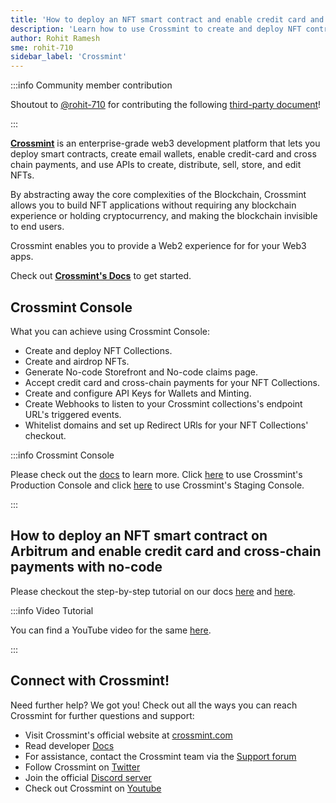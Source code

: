 ```yaml
---
title: 'How to deploy an NFT smart contract and enable credit card and cross-chain payments with no-code'
description: 'Learn how to use Crossmint to create and deploy NFT contracts and enable credit card and cross-chain payments for your customers and users.'
author: Rohit Ramesh
sme: rohit-710
sidebar_label: 'Crossmint'
---
```



:::info Community member contribution

Shoutout to [@rohit-710](https://github.com/rohit-710) for contributing the following [third-party document](/for-devs/third-party-docs/contribute)!

:::


**[<ins>Crossmint</ins>](http://crossmint.com/?utm_source=backlinks&utm_medium=docs&utm_campaign=arbitrum)** is an enterprise-grade web3 development platform that lets you deploy smart contracts, create email wallets, enable credit-card and cross chain payments, and use APIs to create, distribute, sell, store, and edit NFTs.

By abstracting away the core complexities of the Blockchain, Crossmint allows you to build NFT applications without requiring any blockchain experience or holding cryptocurrency, and making the blockchain invisible to end users.

Crossmint enables you to provide a Web2 experience for for your Web3 apps. 

Check out **[<ins>Crossmint's Docs</ins>](https://docs.crossmint.com/?utm_source=backlinks&utm_medium=docs&utm_campaign=arbitrum)** to get started.

## Crossmint Console

What you can achieve using Crossmint Console:

- Create and deploy NFT Collections.
- Create and airdrop NFTs. 
- Generate No-code Storefront and No-code claims page.
- Accept credit card and cross-chain payments for your NFT Collections.
- Create and configure API Keys for Wallets and Minting.
- Create Webhooks to listen to your Crossmint collections's endpoint URL's triggered events.
- Whitelist domains and set up Redirect URls for your NFT Collections' checkout. 

:::info Crossmint Console

Please check out the [<ins>docs</ins>](https://docs.crossmint.com/docs/create-developer-account) to learn more. Click [<ins>here</ins>](https://www.crossmint.com/console/overview?utm_source=backlinks&utm_medium=docs&utm_campaign=arbitrum) to use Crossmint's Production Console and click [<ins>here</ins>](https://staging.crossmint.com/console/overview?utm_source=backlinks&utm_medium=docs&utm_campaign=arbitrum) to use Crossmint's Staging Console. 

:::

## How to deploy an NFT smart contract on Arbitrum and enable credit card and cross-chain payments with no-code

Please checkout the step-by-step tutorial on our docs [<ins>here</ins>](https://docs.crossmint.com/docs/create-an-nft-collection?utm_source=backlinks&utm_medium=docs&utm_campaign=arbitrum) and [<ins>here</ins>](https://docs.crossmint.com/docs/storefronts).


:::info Video Tutorial

You can find a YouTube video for the same [<ins>here</ins>](https://youtu.be/pq2TVCkfBDI).

:::

## Connect with Crossmint!

Need further help? We got you! Check out all the ways you can reach Crossmint for further questions and support:

- Visit Crossmint's official website at [crossmint.com](http://crossmint.com/?utm_source=backlinks&utm_medium=docs&utm_campaign=arbitrum)
- Read developer [Docs](https://docs.crossmint.com/?utm_source=backlinks&utm_medium=docs&utm_campaign=arbitrum)
- For assistance, contact the Crossmint team via the [Support forum](https://help.crossmint.com/hc/en-us?utm_source=backlinks&utm_medium=docs&utm_campaign=arbitrum)
- Follow Crossmint on [Twitter](https://twitter.com/crossmint?utm_source=backlinks&utm_medium=docs&utm_campaign=arbitrum)
- Join the official [Discord server](https://discord.gg/crossmint?utm_source=backlinks&utm_medium=docs&utm_campaign=arbitrum)
- Check out Crossmint on [Youtube](https://www.youtube.com/@crossmint?utm_source=backlinks&utm_medium=docs&utm_campaign=arbitrum)
